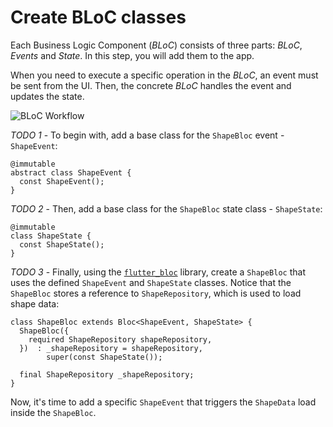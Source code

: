 # Create BLoC classes

<!-- Very concise and clear explanations! Well done :) -->
Each Business Logic Component (_BLoC_) consists of three parts: _BLoC_, _Events_ and _State_. In this step, you will add them to the app.

When you need to execute a specific operation in the _BLoC_, an event must be sent from the UI. Then, the concrete _BLoC_ handles the event and updates the state.

![BLoC Workflow](https://dartpad-ws-segmented-state.web.app/images/bloc_workflow.png)

_TODO 1_ - To begin with, add a base class for the `ShapeBloc` event - `ShapeEvent`:

```
@immutable
abstract class ShapeEvent {
  const ShapeEvent();
}
```

_TODO 2_ - Then, add a base class for the `ShapeBloc` state class - `ShapeState`:

```
@immutable
class ShapeState {
  const ShapeState();
}
```

_TODO 3_ - Finally, using the [`flutter_bloc`](https://pub.dev/packages/flutter_bloc) library, create a `ShapeBloc` that uses the defined `ShapeEvent` and `ShapeState` classes. Notice that the `ShapeBloc` stores a reference to `ShapeRepository`, which is used to load shape data:

```
class ShapeBloc extends Bloc<ShapeEvent, ShapeState> {
  ShapeBloc({
    required ShapeRepository shapeRepository,
  })  : _shapeRepository = shapeRepository,
        super(const ShapeState());

  final ShapeRepository _shapeRepository;
}
```

Now, it's time to add a specific `ShapeEvent` that triggers the `ShapeData` load inside the `ShapeBloc`.
